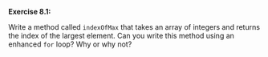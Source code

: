**Exercise 8.1:**

Write a method called `indexOfMax` that takes an array of integers and returns the index of the largest element.
Can you write this method using an enhanced `for` loop?
Why or why not?